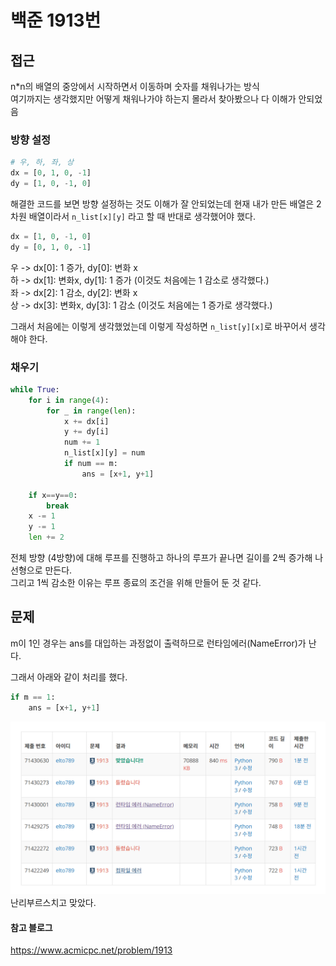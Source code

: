 # 백준 1913번

## 접근

n\*n의 배열의 중앙에서 시작하면서 이동하며 숫자를 채워나가는 방식
<br>
여기까지는 생각했지만 어떻게 채워나가야 하는지 몰라서 찾아봤으나 다 이해가 안되었음

### 방향 설정

```python
# 우, 하, 좌, 상
dx = [0, 1, 0, -1]
dy = [1, 0, -1, 0]
```

해결한 코드를 보면 방향 설정하는 것도 이해가 잘 안되었는데 현재 내가 만든 배열은 2차원 배열이라서 `n_list[x][y]` 라고 할 때 반대로 생각했어야 했다.

```python
dx = [1, 0, -1, 0]
dy = [0, 1, 0, -1]
```

우 -> dx[0]: 1 증가, dy[0]: 변화 x <br>
하 -> dx[1]: 변화x, dy[1]: 1 증가 (이것도 처음에는 1 감소로 생각했다.) <br>
좌 -> dx[2]: 1 감소, dy[2]: 변화 x <br>
상 -> dx[3]: 변화x, dy[3]: 1 감소 (이것도 처음에는 1 증가로 생각했다.) <br>

그래서 처음에는 이렇게 생각했었는데 이렇게 작성하면 `n_list[y][x]`로 바꾸어서 생각해야 한다.

### 채우기

```python
while True:
    for i in range(4):
        for _ in range(len):
            x += dx[i]
            y += dy[i]
            num += 1
            n_list[x][y] = num
            if num == m:
                ans = [x+1, y+1]

    if x==y==0:
        break
    x -= 1
    y -= 1
    len += 2

```

전체 방향 (4방향)에 대해 루프를 진행하고 하나의 루프가 끝나면 길이를 2씩 증가해 나선형으로 만든다.
<br>
그리고 1씩 감소한 이유는 루프 종료의 조건을 위해 만들어 둔 것 같다.

## 문제

m이 1인 경우는 ans를 대입하는 과정없이 출력하므로 런타임에러(NameError)가 난다.

그래서 아래와 같이 처리를 했다.

```python
if m == 1:
    ans = [x+1, y+1]
```

![Alt text](image.png)
난리부르스치고 맞았다.

#### 참고 블로그

https://www.acmicpc.net/problem/1913
